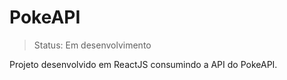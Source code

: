 # PokeAPI

> Status: Em desenvolvimento

Projeto desenvolvido em ReactJS consumindo a API do PokeAPI.


